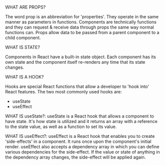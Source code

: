 WHAT ARE PROPS?

The word prop is an abbreviation for 'properties'. They operate in the same manner as parameters in functions.
Components are technically functions and they can request & receive data through props the same way normal functions can.
Props allow data to be passed from a parent component to a child component.

WHAT IS STATE?

Components in React have a built-in state object. Each component has its own state and the component itself re-renders any time that its state changes.

WHAT IS A HOOK? 

Hooks are special React functions that allow a developer to 'hook into' React features. The two most commonly used hooks are:
- useState
- useEffect

WHAT IS useState?:
useState is a React hook that allows a component to have state. It's how state is utilized and it returns an array with a reference to the state value, as well as a function to set its value.

WHAT IS useEffect?:
useEffect is a React hook that enables you to create 'side-effects' in a component. It runs once upon the component's initial render. useEffect also accepts a dependency array in which you can define various dependencies for the side-effect. If the value or state of anything in the dependency array changes, the side-effect will be applied again.